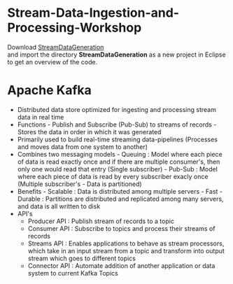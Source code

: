 # Stream-Data-Ingestion-and-Processing-Workshop
 
 Download [StreamDataGeneration](StreamDataGeneration.zip)<br> and import the directory **StreamDataGeneration** as a new project in Eclipse to get an overview of the code.

# Apache Kafka
- Distributed data store optimized for ingesting and processing stream data in real time
- Functions
      - Publish and Subscribe (Pub-Sub) to streams of records
      - Stores the data in order in which it was generated
- Primarily used to build real-time streaming data-pipelines (Processes and moves data from one system to another)
- Combines two messaging models
      - Queuing : Model where each piece of data is read exactly once and if there are multiple consumer's, then only one would read that entry (Single subscriber)
      - Pub-Sub : Model where each piece of data is read by every subscriber exacly once (Multiple subscriber's - Data is partitioned)
- Benefits
      - Scalable : Data is distributed among multiple servers
      - Fast
      - Durable : Partitions are distributed and replicated among many servers, and data is all written to disk
 - API's
      - Producer API : Publish stream of records to a topic
      - Consumer API : Subscribe to topics and process their streams of records
      - Streams API : Enables applications to behave as stream processors, which take in an input stream from a topic and transform into output stream which goes to different topics
      - Connector API : Automate addition of another application or data system to current Kafka Topics
 
